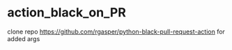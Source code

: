 # action_black_on_PR
clone repo https://github.com/rgasper/python-black-pull-request-action for added args
